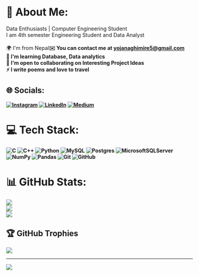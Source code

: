# 💫 About Me:
Data Enthusiasts | Computer Engineering Student<br>I am 4th semester Engineering Student and Data Analyst<br><br>🌍  I'm from Nepal<b><b>✉️  You can contact me at yojanaghimire5@gmail.com<br>🧠  I'm learning Database, Data analytics<br>🤝  I'm open to collaborating on Interesting Project Ideas<br>⚡  I write poems and love to travel


## 🌐 Socials:
[![Instagram](https://img.shields.io/badge/Instagram-%23E4405F.svg?logo=Instagram&logoColor=white)](https://instagram.com/https://www.instagram.com/itsaplan__/) [![LinkedIn](https://img.shields.io/badge/LinkedIn-%230077B5.svg?logo=linkedin&logoColor=white)](https://linkedin.com/in/https://www.linkedin.com/in/yojana-ghimire-93661725a/) [![Medium](https://img.shields.io/badge/Medium-12100E?logo=medium&logoColor=white)](https://medium.com/@https://medium.com/@yojanaghimire06) 

# 💻 Tech Stack:
![C](https://img.shields.io/badge/c-%2300599C.svg?style=for-the-badge&logo=c&logoColor=white) ![C++](https://img.shields.io/badge/c++-%2300599C.svg?style=for-the-badge&logo=c%2B%2B&logoColor=white) ![Python](https://img.shields.io/badge/python-3670A0?style=for-the-badge&logo=python&logoColor=ffdd54) ![MySQL](https://img.shields.io/badge/mysql-4479A1.svg?style=for-the-badge&logo=mysql&logoColor=white) ![Postgres](https://img.shields.io/badge/postgres-%23316192.svg?style=for-the-badge&logo=postgresql&logoColor=white) ![MicrosoftSQLServer](https://img.shields.io/badge/Microsoft%20SQL%20Server-CC2927?style=for-the-badge&logo=microsoft%20sql%20server&logoColor=white) ![NumPy](https://img.shields.io/badge/numpy-%23013243.svg?style=for-the-badge&logo=numpy&logoColor=white) ![Pandas](https://img.shields.io/badge/pandas-%23150458.svg?style=for-the-badge&logo=pandas&logoColor=white) ![Git](https://img.shields.io/badge/git-%23F05033.svg?style=for-the-badge&logo=git&logoColor=white) ![GitHub](https://img.shields.io/badge/github-%23121011.svg?style=for-the-badge&logo=github&logoColor=white)
# 📊 GitHub Stats:
![](https://github-readme-stats.vercel.app/api?username=Yojana-Ghimire&theme=dark&hide_border=false&include_all_commits=false&count_private=false)<br/>
![](https://github-readme-streak-stats.herokuapp.com/?user=Yojana-Ghimire&theme=dark&hide_border=false)<br/>
![](https://github-readme-stats.vercel.app/api/top-langs/?username=Yojana-Ghimire&theme=dark&hide_border=false&include_all_commits=false&count_private=false&layout=compact)

## 🏆 GitHub Trophies
![](https://github-profile-trophy.vercel.app/?username=Yojana-Ghimire&theme=radical&no-frame=false&no-bg=true&margin-w=4)

---
[![](https://visitcount.itsvg.in/api?id=Yojana-Ghimire&icon=0&color=0)](https://visitcount.itsvg.in)

<!-- Proudly created with GPRM ( https://gprm.itsvg.in ) -->
